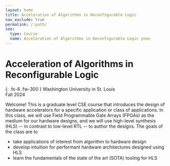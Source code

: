 ```yaml
---
layout: home
title: Acceleration of Algorithms in Reconfigurable Logic
nav_exclude: true
permalink: /:path/
seo:
  type: Course
  name: Acceleration of Algorithms in Reconfigurable Logic yooo
---
```


# Acceleration of Algorithms in<br />Reconfigurable Logic

{: .fs-6 .fw-300 }
Washington University in St. Louis<br />
Fall 2024

Welcome! This is a graduate level CSE course that introduces the design of hardware accelerators for a specific application or class of applications.
In this class, we will use Field Programmable Gate Arrays (FPGAs) as the medium for our hardware designs, and we will use high-level synthesis (HLS) -- in contrast to low-level RTL -- to author the designs.
The goals of the class are to
- take applications of interest from algorithm to hardware design
- develop intuition for performant hardware architectures designed using HLS
- learn the fundamentals of the state of the art (SOTA) tooling for HLS

<!---
Useful links:
<!--- - [announcements](announcements.md),
- a [course calendar](calendar.md),
- a [staff](staff.md) page,
- and a weekly [schedule](schedule.md).
-->
<!---
Just the Class is a template that extends the popular [Just the Docs](https://github.com/just-the-docs/just-the-docs) theme, which provides a robust and thoroughly-tested foundation for your website. Just the Docs include features such as:

- automatic [navigation structure](https://just-the-docs.github.io/just-the-docs/docs/navigation-structure/),
- instant, full-text [search](https://just-the-docs.github.io/just-the-docs/docs/search/) and page indexing,
- and a set of [UI components](https://just-the-docs.github.io/just-the-docs/docs/ui-components) and authoring [utilities](https://just-the-docs.github.io/just-the-docs/docs/utilities).

## Getting Started

Getting started with Just the Class is simple.

1. Create a [new repository based on Just the Class](https://github.com/kevinlin1/just-the-class/generate).
1. Update `_config.yml` and `README.md` with your course information. [Be sure to update the url and baseurl](https://mademistakes.com/mastering-jekyll/site-url-baseurl/).
1. Configure a [publishing source for GitHub Pages](https://help.github.com/en/articles/configuring-a-publishing-source-for-github-pages). Your course website is now live!
1. Edit and create `.md` [Markdown files](https://guides.github.com/features/mastering-markdown/) to add more content pages.

Just the Class has been used by instructors at Stanford University ([CS 161](https://stanford-cs161.github.io/winter2021/)), UC Berkeley ([Data 100](https://ds100.org/fa21/)), UC Santa Barbara ([CSW8](https://ucsb-csw8.github.io/s22/)), Northeastern University ([CS4530/5500](https://neu-se.github.io/CS4530-CS5500-Spring-2021/)), and Carnegie Mellon University ([17-450/17-950](https://cmu-crafting-software.github.io/)). Share your course website and find more examples in the [show and tell discussion](https://github.com/kevinlin1/just-the-class/discussions/categories/show-and-tell)!

### Local development environment

Just the Class requires no special Jekyll plugins and can run on GitHub Pages' standard Jekyll compiler. To setup a local development environment, clone your template repository and follow the GitHub Docs on [Testing your GitHub Pages site locally with Jekyll](https://docs.github.com/en/pages/setting-up-a-github-pages-site-with-jekyll/testing-your-github-pages-site-locally-with-jekyll).

%<button class="btn js-toggle-dark-mode">Preview dark color scheme</button>
%
%<script>
%const toggleDarkMode = document.querySelector('.js-toggle-dark-mode');
%
%jtd.addEvent(toggleDarkMode, 'click', function(){
%  if (jtd.getTheme() === 'dark') {
%    jtd.setTheme('light');
%    toggleDarkMode.textContent = 'dark color scheme';
%  } else {
%    jtd.setTheme('dark');
%    toggleDarkMode.textContent = 'Return to the light side';
%  }
%});
%</script>
-->
